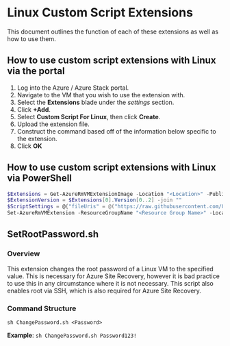 # Linux Custom Script Extensions

This document outlines the function of each of these extensions as well as how to use them.

## How to use custom script extensions with Linux via the portal

1. Log into the Azure / Azure Stack portal.
2. Navigate to the VM that you wish to use the extension with.
3. Select the **Extensions** blade under the *settings* section.
4. Click **+Add**.
5. Select **Custom Script For Linux**, then click **Create**.
6. Upload the extension file.
7. Construct the command based off of the information below specific to the extension.
8. Click **OK**

## How to use custom script extensions with Linux via PowerShell

```PowerShell
$Extensions = Get-AzureRmVMExtensionImage -Location "<Location>" -PublisherName Microsoft.Azure.Extensions -Type CustomScript
$ExtensionVersion = $Extensions[0].Version[0..2] -join ""
$ScriptSettings = @{"fileUris" = @("https://raw.githubusercontent.com/UKCloud/AzureStack/<Extension Location>"); "commandToExecute" = "<Extension Specific Command>"};
Set-AzureRmVMExtension -ResourceGroupName "<Resource Group Name>" -Location "<Location>" -VMName "<VM Name>" -Name $Extensions[0].Type -Publisher $Extensions[0].PublisherName -ExtensionType $Extensions[0].Type -TypeHandlerVersion $ExtensionVersion -Settings $ScriptSettings
```

## SetRootPassword.sh

### Overview

This extension changes the root password of a Linux VM to the specified value. This is necessary for Azure Site Recovery, however it is bad practice to use this in any circumstance where it is not necessary. This script also enables root via SSH, which is also required for Azure Site Recovery.

### Command Structure

`sh ChangePassword.sh <Password>`

**Example**: `sh ChangePassword.sh Password123!`
